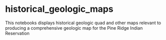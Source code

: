 # historical_geologic_maps
This notebooks displays historical geologic quad and other maps relevant to producing a comprehensive geologic map for the Pine Ridge Indian Reservation
